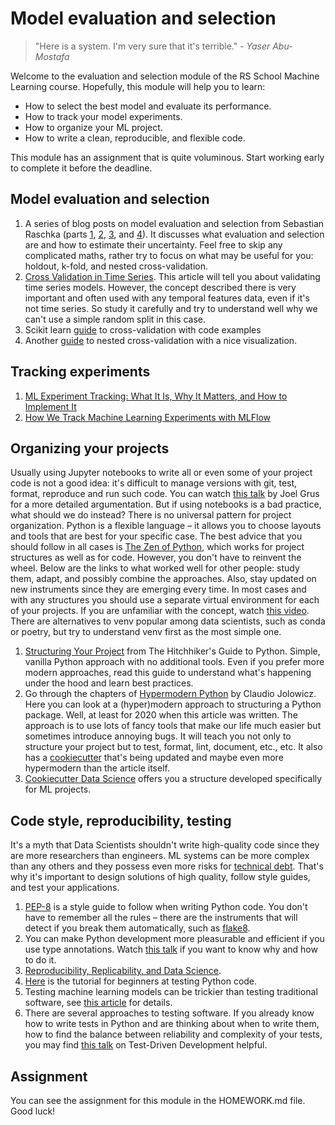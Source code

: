 # Model evaluation and selection

> "Here is a system. I'm very sure that it's terrible." - *Yaser Abu-Mostafa*

Welcome to the evaluation and selection module of the RS School Machine Learning course. Hopefully, this module will help you to learn:
- How to select the best model and evaluate its performance.
- How to track your model experiments.
- How to organize your ML project.
- How to write a clean, reproducible, and flexible code.

This module has an assignment that is quite voluminous. Start working early to complete it before the deadline.

## Model evaluation and selection
1. A series of blog posts on model evaluation and selection from Sebastian Raschka (parts [1](https://sebastianraschka.com/blog/2016/model-evaluation-selection-part1.html), [2](https://sebastianraschka.com/blog/2016/model-evaluation-selection-part2.html), [3](https://sebastianraschka.com/blog/2016/model-evaluation-selection-part3.html), and [4](https://sebastianraschka.com/blog/2018/model-evaluation-selection-part4.html)). It discusses what evaluation and selection are and how to estimate their uncertainty. Feel free to skip any complicated maths, rather try to focus on what may be useful for you: holdout, k-fold, and nested cross-validation.
2. [Cross Validation in Time Series](https://medium.com/@soumyachess1496/cross-validation-in-time-series-566ae4981ce4). This article will tell you about validating time series models. However, the concept described there is very important and often used with any temporal features data, even if it's not time series. So study it carefully and try to understand well why we can't use a simple random split in this case.
3. Scikit learn [guide](https://scikit-learn.org/stable/model_selection.html) to cross-validation with code examples
4. Another [guide](https://weina.me/nested-cross-validation/) to nested cross-validation with a nice visualization.

## Tracking experiments
1. [ML Experiment Tracking: What It Is, Why It Matters, and How to Implement It](https://neptune.ai/blog/ml-experiment-tracking)
2. [How We Track Machine Learning Experiments with MLFlow](https://www.datarevenue.com/en-blog/how-we-track-machine-learning-experiments-with-mlflow)

## Organizing your projects
Usually using Jupyter notebooks to write all or even some of your project code is not a good idea: it's difficult to manage versions with git, test, format, reproduce and run such code. You can watch [this talk](https://www.youtube.com/watch?v=7jiPeIFXb6U) by Joel Grus for a more detailed argumentation. But if using notebooks is a bad practice, what should we do instead?
There is no universal pattern for project organization. Python is a flexible language – it allows you to choose layouts and tools that are best for your specific case. The best advice that you should follow in all cases is [The Zen of Python](https://www.python.org/dev/peps/pep-0020/), which works for project structures as well as for code.
However, you don't have to reinvent the wheel. Below are the links to what worked well for other people: study them, adapt, and possibly combine the approaches.
Also, stay updated on new instruments since they are emerging every time.
In most cases and with any structures you should use a separate virtual environment for each of your projects. If you are unfamiliar with the concept, watch [this video](https://www.youtube.com/watch?v=KxvKCSwlUv8). There are alternatives to venv popular among data scientists, such as conda or poetry, but try to understand venv first as the most simple one.
1. [Structuring Your Project](https://docs.python-guide.org/writing/structure/) from The Hitchhiker's Guide to Python. Simple, vanilla Python approach with no additional tools. Even if you prefer more modern approaches, read this guide to understand what's happening under the hood and learn best practices.
2. Go through the chapters of [Hypermodern Python](https://cjolowicz.github.io/posts/hypermodern-python-01-setup/) by Claudio Jolowicz. Here you can look at a (hyper)modern approach to structuring a Python package. Well, at least for 2020 when this article was written. The approach is to use lots of fancy tools that make our life much easier but sometimes introduce annoying bugs. It will teach you not only to structure your project but to test, format, lint, document, etc., etc. It also has a [cookiecutter](https://github.com/cjolowicz/cookiecutter-hypermodern-python) that's being updated and maybe even more hypermodern than the article itself.
3. [Cookiecutter Data Science](https://drivendata.github.io/cookiecutter-data-science/) offers you a structure developed specifically for ML projects.

## Code style, reproducibility, testing
It's a myth that Data Scientists shouldn't write high-quality code since they are more researchers than engineers. ML systems can be more complex than any others and they possess even more risks for [technical debt](https://proceedings.neurips.cc/paper/2015/file/86df7dcfd896fcaf2674f757a2463eba-Paper.pdf). That's why it's important to design solutions of high quality, follow style guides, and test your applications.
1. [PEP-8](https://www.python.org/dev/peps/pep-0008/) is a style guide to follow when writing Python code. You don't have to remember all the rules – there are the instruments that will detect if you break them automatically, such as [flake8](https://flake8.pycqa.org/en/latest/).
2. You can make Python development more pleasurable and efficient if you use type annotations. Watch [this talk](https://www.youtube.com/watch?v=pMgmKJyWKn8) if you want to know why and how to do it.
3. [Reproducibility, Replicability, and Data Science](https://www.kdnuggets.com/2019/11/reproducibility-replicability-data-science.html).
4. [Here](https://realpython.com/python-testing/) is the tutorial for beginners at testing Python code.
5. Testing machine learning models can be trickier than testing traditional software, see [this article](https://www.jeremyjordan.me/testing-ml/) for details.
6. There are several approaches to testing software. If you already know how to write tests in Python and are thinking about when to write them, how to find the balance between reliability and complexity of your tests, you may find [this talk](https://www.youtube.com/watch?v=EZ05e7EMOLM) on Test-Driven Development helpful.

## Assignment
You can see the assignment for this module in the HOMEWORK.md file. Good luck!
